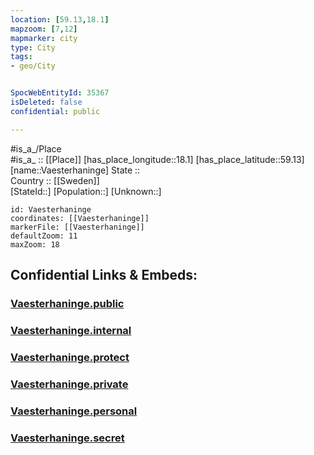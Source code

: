```yaml
---
location: [59.13,18.1] 
mapzoom: [7,12] 
mapmarker: city 
type: City
tags:
- geo/City


SpocWebEntityId: 35367
isDeleted: false
confidential: public

---
```

#is_a_/Place  
#is_a_ :: [[Place]] 
[has_place_longitude::18.1] 
[has_place_latitude::59.13] 
[name::Vaesterhaninge] 
State ::  
Country :: [[Sweden]]  
[StateId::] 
[Population::] 
[Unknown::] 


```leaflet
id: Vaesterhaninge
coordinates: [[Vaesterhaninge]] 
markerFile: [[Vaesterhaninge]] 
defaultZoom: 11 
maxZoom: 18
```


## Confidential Links & Embeds: 

### [Vaesterhaninge.public](/_public/\Earth\Continent\Europe\Europe~North\Sweden\Provinces~Sweden\Stockholm,Province\CityVaesterhaninge.public.md) 

### [Vaesterhaninge.internal](/_internal/\Earth\Continent\Europe\Europe~North\Sweden\Provinces~Sweden\Stockholm,Province\CityVaesterhaninge.internal.md) 

### [Vaesterhaninge.protect](/_protect/\Earth\Continent\Europe\Europe~North\Sweden\Provinces~Sweden\Stockholm,Province\CityVaesterhaninge.protect.md) 

### [Vaesterhaninge.private](/_private/\Earth\Continent\Europe\Europe~North\Sweden\Provinces~Sweden\Stockholm,Province\CityVaesterhaninge.private.md) 

### [Vaesterhaninge.personal](/_personal/\Earth\Continent\Europe\Europe~North\Sweden\Provinces~Sweden\Stockholm,Province\CityVaesterhaninge.personal.md) 

### [Vaesterhaninge.secret](/_secret/\Earth\Continent\Europe\Europe~North\Sweden\Provinces~Sweden\Stockholm,Province\CityVaesterhaninge.secret.md)

